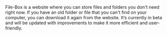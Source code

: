 File-Box is a website where you can store files and folders you don't need right now. If you have an old folder or file that you can't find on your computer, you can download it again from the website. It’s currently in beta and will be updated with improvements to make it more efficient and user-friendly.
